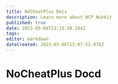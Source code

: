 ```yaml
---
title: NoCheatPlus Docs
description: Learn more about NCP Nukkit
published: true
date: 2023-05-06T23:15:50.284Z
tags: 
editor: markdown
dateCreated: 2023-05-06T15:07:52.978Z
---
```


# NoCheatPlus Docd

